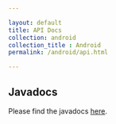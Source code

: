 ```yaml
---

layout: default
title: API Docs
collection: android
collection_title : Android
permalink: /android/api.html

---
```


## Javadocs
Please find the javadocs [here](http://developers.getpeppertalk.com/PepperTalkAndroidSDK/javadocs/0.4.6/).
